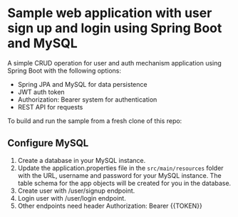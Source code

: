 # Sample web application with user sign up and login using Spring Boot and MySQL

A simple CRUD operation for user and auth mechanism application using Spring Boot with the following options:

- Spring JPA and MySQL for data persistence
- JWT auth token
- Authorization: Bearer system for authentication
- REST API for requests

To build and run the sample from a fresh clone of this repo:

## Configure MySQL

1. Create a database in your MySQL instance.
2. Update the application.properties file in the `src/main/resources` folder with the URL, username and password for your MySQL instance. The table schema for the app objects will be created for you in the database.
3. Create user with /user/signup endpoint.
4. Login user with /user/login endpoint.
5. Other endpoints need header Authorization: Bearer {{TOKEN}}

